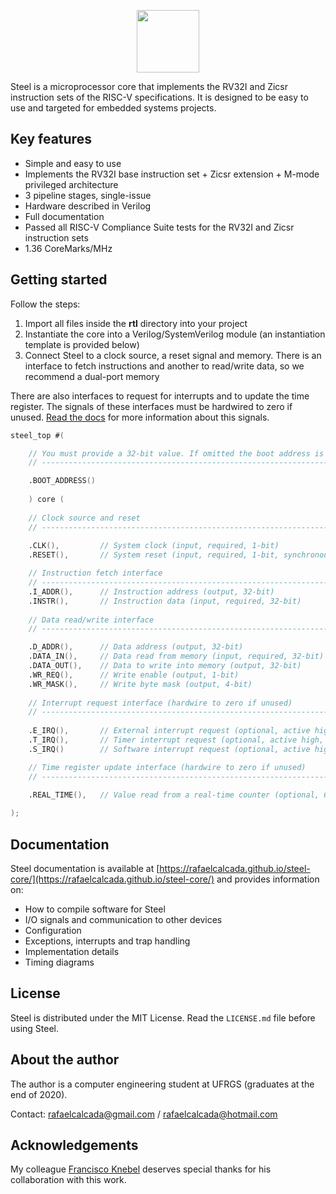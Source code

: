 <p align="center">
  <img width="100" src="https://user-images.githubusercontent.com/22325319/85179004-38513880-b256-11ea-9a1a-4d204183bb13.png">
</p>

Steel is a microprocessor core that implements the RV32I and Zicsr instruction sets of the RISC-V specifications. It is designed to be easy to use and targeted for embedded systems projects.

## Key features

* Simple and easy to use
* Implements the RV32I base instruction set + Zicsr extension + M-mode privileged architecture
* 3 pipeline stages, single-issue
* Hardware described in Verilog
* Full documentation
* Passed all RISC-V Compliance Suite tests for the RV32I and Zicsr instruction sets
* 1.36 CoreMarks/MHz

## Getting started


Follow the steps:

1. Import all files inside the **rtl** directory into your project
2. Instantiate the core into a Verilog/SystemVerilog module (an instantiation template is provided below)
3. Connect Steel to a clock source, a reset signal and memory. There is an interface to fetch instructions and another to read/write data, so we recommend a dual-port memory

There are also interfaces to request for interrupts and to update the time register. The signals of these interfaces must be hardwired to zero if unused. [Read the docs](https://rafaelcalcada.github.com/steel-core/) for more information about this signals.

```verilog
steel_top #(

    // You must provide a 32-bit value. If omitted the boot address is set to 0x00000000
    // ---------------------------------------------------------------------------------

    .BOOT_ADDRESS() 
                  
    ) core (    
    
    // Clock source and reset
    // ---------------------------------------------------------------------------------
    
    .CLK(),         // System clock (input, required, 1-bit)
    .RESET(),       // System reset (input, required, 1-bit, synchronous, active high)

    // Instruction fetch interface
    // ---------------------------------------------------------------------------------
    .I_ADDR(),      // Instruction address (output, 32-bit)
    .INSTR(),       // Instruction data (input, required, 32-bit)
    
    // Data read/write interface
    // ---------------------------------------------------------------------------------

    .D_ADDR(),      // Data address (output, 32-bit)    
    .DATA_IN(),     // Data read from memory (input, required, 32-bit)
    .DATA_OUT(),    // Data to write into memory (output, 32-bit)
    .WR_REQ(),      // Write enable (output, 1-bit)
    .WR_MASK(),     // Write byte mask (output, 4-bit)
    
    // Interrupt request interface (hardwire to zero if unused)
    // ---------------------------------------------------------------------------------
    
    .E_IRQ(),       // External interrupt request (optional, active high, 1-bit)
    .T_IRQ(),       // Timer interrupt request (optional, active high, 1-bit)
    .S_IRQ()        // Software interrupt request (optional, active high, 1-bit)

    // Time register update interface (hardwire to zero if unused)
    // ---------------------------------------------------------------------------------

    .REAL_TIME(),   // Value read from a real-time counter (optional, 64-bit)
    
);
```

## Documentation

Steel documentation is available at [https://rafaelcalcada.github.io/steel-core/](https://rafaelcalcada.github.io/steel-core/) and provides information on:
* How to compile software for Steel
* I/O signals and communication to other devices
* Configuration
* Exceptions, interrupts and trap handling
* Implementation details
* Timing diagrams

## License

Steel is distributed under the MIT License. Read the `LICENSE.md` file before using Steel.

## About the author

The author is a computer engineering student at UFRGS (graduates at the end of 2020).

Contact: rafaelcalcada@gmail.com / rafaelcalcada@hotmail.com

## Acknowledgements

My colleague [Francisco Knebel](https://github.com/FranciscoKnebel) deserves special thanks for his collaboration with this work.
